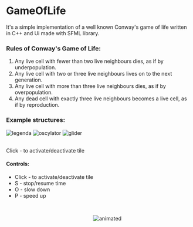 # GameOfLife

It's a simple implementation of a well known Conway's game of life written in C++ and Ui made with SFML library.
<br>
### Rules of Conway's Game of Life:
<ol>
  <li>Any live cell with fewer than two live neighbours dies, as if by underpopulation.</li>
  <li>Any live cell with two or three live neighbours lives on to the next generation.</li>
  <li>Any live cell with more than three live neighbours dies, as if by overpopulation.</li>
  <li>Any dead cell with exactly three live neighbours becomes a live cell, as if by reproduction.</li>
</ol>

### Example structures:
![legenda](https://user-images.githubusercontent.com/80967661/162577429-12343fc6-2f21-4360-8a72-0541a69e375d.png)
![oscylator](https://user-images.githubusercontent.com/80967661/162577430-d2a85924-2c08-4b4d-ace5-8cfd16c21741.png)
![glider](https://user-images.githubusercontent.com/80967661/162577432-e69e8573-4a4b-4ee1-b11f-9c94dadbd08e.png)

<br>Click - to activate/deactivate tile
<br>
#### Controls:
<ul>
<li>Click - to activate/deactivate tile</li>
<li>S - stop/resume time</li>
<li>O - slow down</li>
<li>P - speed up</li>
<ul>
<br>
<p align="center">
  <img src="https://media.giphy.com/media/t7UohfdpAPhxZhYI19/giphy.gif" alt="animated" />
</p>
